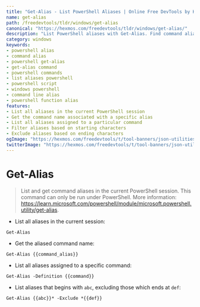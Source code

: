```yaml
---
title: "Get-Alias - List PowerShell Aliases | Online Free DevTools by Hexmos"
name: get-alias
path: /freedevtools/tldr/windows/get-alias
canonical: "https://hexmos.com/freedevtools/tldr/windows/get-alias/"
description: "List PowerShell aliases with Get-Alias. Find command aliases, display definitions, and filter results in PowerShell. Free online tool, no registration required."
category: windows
keywords:
- powershell alias
- command alias
- powershell get-alias
- get-alias command
- powershell commands
- list aliases powershell
- powershell script
- windows powershell
- command line alias
- powershell function alias
features:
- List all aliases in the current PowerShell session
- Get the command name associated with a specific alias
- List all aliases assigned to a particular command
- Filter aliases based on starting characters
- Exclude aliases based on ending characters
ogImage: "https://hexmos.com/freedevtools/t/tool-banners/json-utilities-banner.png"
twitterImage: "https://hexmos.com/freedevtools/t/tool-banners/json-utilities-banner.png"
---
```


# Get-Alias

> List and get command aliases in the current PowerShell session.
> This command can only be run under PowerShell.
> More information: <https://learn.microsoft.com/powershell/module/microsoft.powershell.utility/get-alias>.

- List all aliases in the current session:

`Get-Alias`

- Get the aliased command name:

`Get-Alias {{command_alias}}`

- List all aliases assigned to a specific command:

`Get-Alias -Definition {{command}}`

- List aliases that begins with `abc`, excluding those which ends at `def`:

`Get-Alias {{abc}}* -Exclude *{{def}}`
